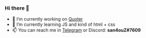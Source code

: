 ### Hi there 👋


- 🔭 I’m currently working on [Quoter](https://github.com/san4ern/quoter-new)
- 🌱 I’m currently learning JS and kind of html + css
- 📫 You can reach me in [Telegram](https://t.me/cyberpunk113) or Discord: **san4ouZ#7609**
